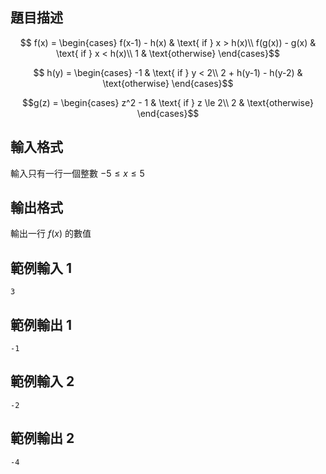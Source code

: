 ## 題目描述 ##

$$
f(x) = \begin{cases}
f(x-1) - h(x) & \text{ if } x > h(x)\\ 
f(g(x)) - g(x) & \text{ if } x < h(x)\\
1 & \text{otherwise}
\end{cases}$$

$$
h(y) = \begin{cases}
-1 & \text{ if } y < 2\\ 
2 + h(y-1) - h(y-2) & \text{otherwise}
\end{cases}$$

$$g(z) = \begin{cases}
z^2 - 1 & \text{ if } z \le 2\\ 
2 & \text{otherwise}
\end{cases}$$

## 輸入格式 ##

輸入只有一行一個整數 $-5 \le x \le 5$

## 輸出格式 ##

輸出一行 $f(x)$ 的數值

## 範例輸入 1 ##

```
3
```

## 範例輸出 1 ##

```
-1
```

## 範例輸入 2 ##

```
-2
```

## 範例輸出 2 ##

```
-4
```
